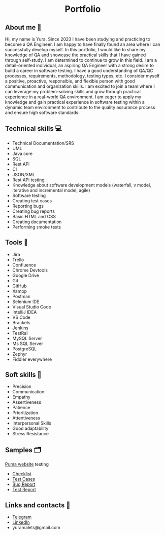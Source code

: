 ## <h1 align="center">Portfolio</h1>

## About me 👋
Hi, my name is Yura. Since 2023 I have been studying and practicing to become a QA Engineer. I am happy to have finally found an area where I can successfully develop myself. In this portfolio, I would like to share my knowledge of QA and showcase the practical skills that I have gained through self-study. I am determined to continue to grow in this field. I am a detail-oriented individual, an aspiring QA Engineer with a strong desire to build a career in software testing. I have a good understanding of QA/QC processes, requirements, methodology, testing types, etc. I consider myself a positive, proactive, responsible, and flexible person with good
communication and organization skills. I am excited to join a team where I can leverage my problem-solving skills and grow through practical experience in a real-world QA environment. I am eager to apply my knowledge and gain practical experience in software testing within a dynamic team environment to contribute to the quality assurance process and ensure high software standards.

## Technical skills 💻
<ul>
  <li>Technical Documentation/SRS</li>
  <li>UML</li>
  <li>Java core</li>
  <li>SQL</li>
  <li>Rest API</li>
  <li>CI</li>
  <li>JSON/XML</li>
  <li>Rest API testing</li>
  <li>Knowledge about software development models (waterfall, v model, iterative and incremental model, agile)</li>
  <li>Software testing</li>
  <li>Creating test cases</li>
  <li>Reporting bugs</li>
  <li>Creating bug reports</li>
  <li>Basic HTML and CSS</li>
  <li>Creating documentation</li>
  <li>Performing smoke tests</li>
</ul>

## Tools 🔧
<ul>
  <li>Jira</li>
  <li>Trello</li>
  <li>Confluence</li>
  <li>Chrome Devtools</li>
  <li>Google Drive </li>
  <li>Git </li>
  <li>GitHub</li>
  <li>Xampp</li>
  <li>Postman</li>
  <li>Selenium IDE</li>
  <li>Visual Studio Code </li>
  <li>IntelliJ IDEA</li>
  <li>VS Code</li>
  <li>Brackets</li>
  <li>Jenkins</li>
  <li>TestRail</li>
  <li>MySQL Server</li>
  <li>Ms SQL Server</li>
  <li>PostgreSQL</li>
  <li>Zephyr</li>
  <li>Fiddler everywhere</li>
</ul>

## Soft skills 👐
<ul>
  <li>Precision</li>
  <li>Communication</li>
  <li>Empathy</li>
  <li>Assertiveness</li>
  <li>Patience</li>
  <li>Prioritization</li>
  <li>Attentiveness</li>
  <li>Interpersonal Skills</li>
  <li>Good adaptability</li>
  <li>Stress Resistance</li>
</ul>

## Samples 🗂
<a href="https://ua.puma.com/">Puma website</a> testing<br />
<ul>
  <li><a href="https://docs.google.com/spreadsheets/d/1DA2XUOaPkbQF3LN5zJxpXwYXMfp-g4MNlS9llQV1UhY/edit?usp=drive_link">Checklist</a><br /></li>
  <li><a href="https://docs.google.com/spreadsheets/d/19ZBce5eUUAwALoWePm5lPYvxHJ8gouj0zWoqER3yluw/edit?usp=drive_link">Test Cases</a><br /></li>
  <li><a href="https://docs.google.com/spreadsheets/d/1RLPPLsERGLH2TBVJnNonv9bLQpJ5mmVOTRs_gWC_iGU/edit?usp=drive_link">Bug Report</a><br /></li>
  <li><a href="https://drive.google.com/file/d/1aq7b_lAz4kgRD_mjcPe8pqMHk75Sx3Xy/view?usp=drive_link">Test Report</a><br /></li>
</ul>

## Links and contacts 🔗

<ul>
  <li><a href="https://www.t.me/yura_malets">Telegram</a><br /></li>
  <li><a href="https://www.linkedin.com/in/yurii-malets-14a9b8182">LinkedIn</a><br /></li>
  <li>yuramalets@gmail.com<br /></li>
</ul>





